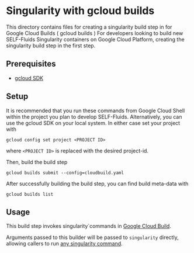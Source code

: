 # Singularity with gcloud builds

This directory contains files for creating a singularity build step in for Google Cloud Builds ( gcloud builds )
For developers looking to build new SELF-Fluids Singularity containers on Google Cloud Platform, creating
the singularity build step in the first step.

## Prerequisites
* [gcloud SDK](https://cloud.google.com/sdk/)

## Setup
It is recommended that you run these commands from Google Cloud Shell within the project you plan to 
develop SELF-Fluids. Alternatively, you can use the gcloud SDK on your local system. In either case
set your project with
```
gcloud config set project <PROJECT ID>
```
where `<PROJECT ID>` is replaced with the desired project-id.

Then, build the build step
```
gcloud builds submit --config=cloudbuild.yaml
```

After successfully building the build step, you can find build meta-data with
```
gcloud builds list
```
## Usage
This build step invokes singularity`commands in [Google Cloud Build](cloud.google.com/cloud-build/).

Arguments passed to this builder will be passed to `singularity` directly,
allowing callers to run [any singularity command](https://www.sylabs.io/guides/3.0/user-guide/cli.html).

